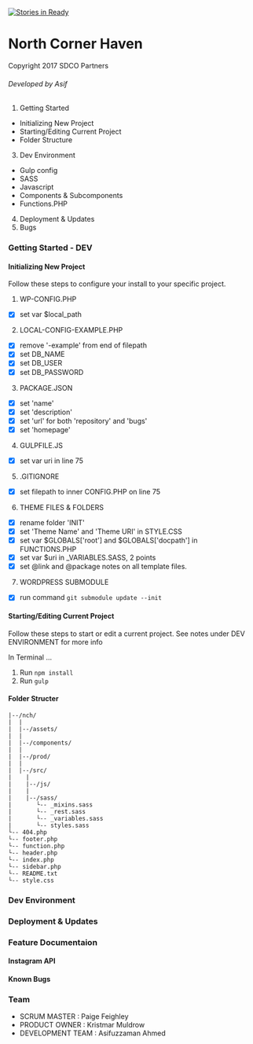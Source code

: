 [![Stories in Ready](https://badge.waffle.io/sdco-partners/north-corner-haven.png?label=ready&title=Ready)](https://waffle.io/sdco-partners/north-corner-haven)
# North Corner Haven
Copyright 2017 SDCO Partners
###### Developed by Asif

1. Getting Started 
  * Initializing New Project
  * Starting/Editing Current Project
  * Folder Structure
3. Dev Environment
  * Gulp config
  * SASS
  * Javascript 
  * Components & Subcomponents
  * Functions.PHP
4. Deployment & Updates
5. Bugs 


### Getting Started - DEV

#### Initializing New Project
Follow these steps to configure your install to your specific project.

1. WP-CONFIG.PHP
  * [x]  set var $local_path 
2. LOCAL-CONFIG-EXAMPLE.PHP
  * [x]  remove '-example' from end of filepath
  * [x]  set DB_NAME 
  * [x]  set DB_USER 
  * [x]  set DB_PASSWORD
3. PACKAGE.JSON
  * [x]  set 'name' 
  * [x]  set 'description' 
  * [x]  set 'url' for both 'repository' and 'bugs'
  * [x]  set 'homepage' 
4. GULPFILE.JS
  * [x]  set var uri in line 75
5. .GITIGNORE
  * [x]  set filepath to inner CONFIG.PHP on line 75
6. THEME FILES & FOLDERS
  * [x]  rename folder 'INIT' 
  * [x]  set 'Theme Name' and 'Theme URI' in STYLE.CSS
  * [x]  set var $GLOBALS['root'] and $GLOBALS['docpath'] in FUNCTIONS.PHP
  * [x]  set var $uri in _VARIABLES.SASS, 2 points
  * [x]  set @link and @package notes on all template files.
7. WORDPRESS SUBMODULE
  * [x]  run command `git submodule update --init`


#### Starting/Editing Current Project
Follow these steps to start or edit a current project. See notes under DEV ENVIRONMENT for more info

In Terminal ...

1. Run `npm install` 
2. Run `gulp`


#### Folder Structer


```
|--/nch/
|  |
|  |--/assets/
|  | 
|  |--/components/
|  |
|  |--/prod/
|  |
|  |--/src/
|    | 
|    |--/js/
|    | 
|    |--/sass/
|       └-- _mixins.sass
|       └-- _rest.sass
|       └-- _variables.sass
|       └-- styles.sass
└-- 404.php
└-- footer.php
└-- function.php
└-- header.php
└-- index.php
└-- sidebar.php
└-- README.txt
└-- style.css 
```

### Dev Environment


### Deployment & Updates

### Feature Documentaion

#### Instagram API

#### Known Bugs

### Team 
  
  * SCRUM MASTER        :   Paige Feighley
  * PRODUCT OWNER       :   Kristmar Muldrow
  * DEVELOPMENT TEAM    :   Asifuzzaman Ahmed
